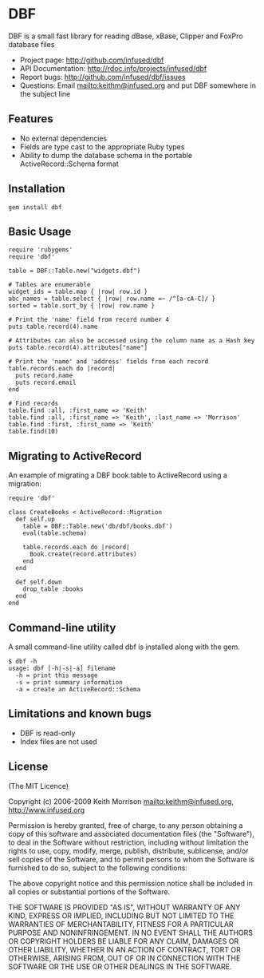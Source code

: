 # DBF

DBF is a small fast library for reading dBase, xBase, Clipper and FoxPro database files

* Project page: <http://github.com/infused/dbf>
* API Documentation: <http://rdoc.info/projects/infused/dbf>
* Report bugs: <http://github.com/infused/dbf/issues>
* Questions: Email <mailto:keithm@infused.org> and put DBF somewhere in the subject line

## Features

* No external dependencies
* Fields are type cast to the appropriate Ruby types
* Ability to dump the database schema in the portable ActiveRecord::Schema format

## Installation
  
    gem install dbf
  
## Basic Usage

    require 'rubygems'
    require 'dbf'

    table = DBF::Table.new("widgets.dbf")

    # Tables are enumerable
    widget_ids = table.map { |row| row.id }
    abc_names = table.select { |row| row.name =~ /^[a-cA-C]/ }
    sorted = table.sort_by { |row| row.name }

    # Print the 'name' field from record number 4
    puts table.record(4).name

    # Attributes can also be accessed using the column name as a Hash key
    puts table.record(4).attributes["name"]
  
    # Print the 'name' and 'address' fields from each record
    table.records.each do |record|
      puts record.name
      puts record.email
    end

    # Find records
    table.find :all, :first_name => 'Keith'
    table.find :all, :first_name => 'Keith', :last_name => 'Morrison'
    table.find :first, :first_name => 'Keith'
    table.find(10)
  
## Migrating to ActiveRecord

An example of migrating a DBF book table to ActiveRecord using a migration:

    require 'dbf'

    class CreateBooks < ActiveRecord::Migration
      def self.up
        table = DBF::Table.new('db/dbf/books.dbf')
        eval(table.schema)

        table.records.each do |record|
          Book.create(record.attributes)
        end
      end

      def self.down
        drop_table :books
      end
    end
  
## Command-line utility

A small command-line utility called dbf is installed along with the gem.

    $ dbf -h
    usage: dbf [-h|-s|-a] filename
      -h = print this message
      -s = print summary information
      -a = create an ActiveRecord::Schema
  
## Limitations and known bugs
  
* DBF is read-only
* Index files are not used

## License

(The MIT Licence)

Copyright (c) 2006-2009 Keith Morrison <mailto:keithm@infused.org>, <http://www.infused.org>

Permission is hereby granted, free of charge, to any person
obtaining a copy of this software and associated documentation
files (the "Software"), to deal in the Software without
restriction, including without limitation the rights to use,
copy, modify, merge, publish, distribute, sublicense, and/or sell
copies of the Software, and to permit persons to whom the
Software is furnished to do so, subject to the following
conditions:

The above copyright notice and this permission notice shall be
included in all copies or substantial portions of the Software.

THE SOFTWARE IS PROVIDED "AS IS", WITHOUT WARRANTY OF ANY KIND,
EXPRESS OR IMPLIED, INCLUDING BUT NOT LIMITED TO THE WARRANTIES
OF MERCHANTABILITY, FITNESS FOR A PARTICULAR PURPOSE AND
NONINFRINGEMENT. IN NO EVENT SHALL THE AUTHORS OR COPYRIGHT
HOLDERS BE LIABLE FOR ANY CLAIM, DAMAGES OR OTHER LIABILITY,
WHETHER IN AN ACTION OF CONTRACT, TORT OR OTHERWISE, ARISING
FROM, OUT OF OR IN CONNECTION WITH THE SOFTWARE OR THE USE OR
OTHER DEALINGS IN THE SOFTWARE.
